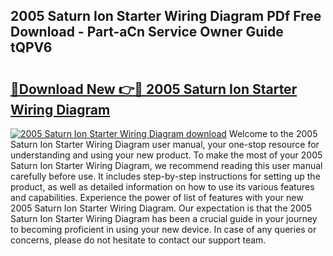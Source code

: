 ## 2005 Saturn Ion Starter Wiring Diagram PDf Free Download - Part-aCn Service Owner Guide tQPV6

# <h2><a href="http://dfmdyzg.blite.top/?on=2005+Saturn+Ion+Starter+Wiring+Diagram">🔗Download New 👉🔴 2005 Saturn Ion Starter Wiring Diagram</a></h2>

[![2005 Saturn Ion Starter Wiring Diagram download](https://i.imgur.com/lujVjoI.png)](http://dfmdyzg.blite.top/?on=2005+Saturn+Ion+Starter+Wiring+Diagram)
Welcome to the 2005 Saturn Ion Starter Wiring Diagram user manual, your one-stop resource for understanding and using your new product. To make the most of your 2005 Saturn Ion Starter Wiring Diagram, we recommend reading this user manual carefully before use. It includes step-by-step instructions for setting up the product, as well as detailed information on how to use its various features and capabilities. Experience the power of list of features with your new 2005 Saturn Ion Starter Wiring Diagram. Our expectation is that the 2005 Saturn Ion Starter Wiring Diagram has been a crucial guide in your journey to becoming proficient in using your new device. In case of any queries or concerns, please do not hesitate to contact our support team.
